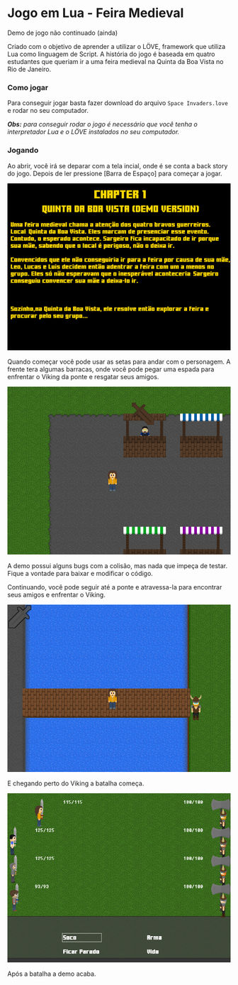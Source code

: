# Jogo em Lua - Feira Medieval
Demo de jogo não continuado (ainda)

Criado com o objetivo de aprender a utilizar o LÖVE, framework que utiliza Lua como linguagem de Script. A história do jogo é baseada em quatro estudantes que queriam ir a uma feira medieval na Quinta da Boa Vista no Rio de Janeiro.

### Como jogar

Para conseguir jogar basta fazer download do arquivo `Space Invaders.love` e rodar no seu computador. 

_**Obs:** para conseguir rodar o jogo é necessário que você tenha o interpretador Lua e o LÖVE instalados no seu computador._

### Jogando

Ao abrir, você irá se deparar com a tela incial, onde é se conta a back story do jogo. Depois de ler pressione [Barra de Espaço] para começar a jogar.

![Tela Inicial](/imagens/tela_inicial.png)

Quando começar você pode usar as setas para andar com o personagem. A frente tera algumas barracas, onde você pode pegar uma espada para enfrentar o Viking da ponte e resgatar seus amigos.

![Jogo](/imagens/barraca.png)

A demo possui alguns bugs com a colisão, mas nada que impeça de testar. Fique a vontade para baixar e modificar o código.

Continuando, você pode seguir até a ponte e atravessa-la para encontrar seus amigos e enfrentar o Viking.

![Cruzando a ponte](/imagens/ponte.png)

E chegando perto do Viking a batalha começa.

![Batalha](/imagens/batalha.png)

Após a batalha a demo acaba.

